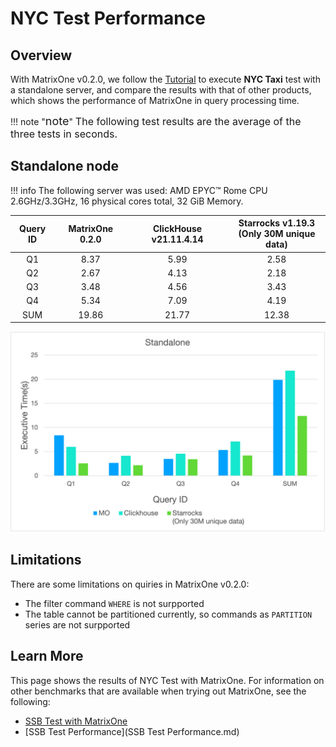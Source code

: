 # **NYC Test Performance**

## **Overview**
With MatrixOne v0.2.0, we follow the [Tutorial](../Get-Started/Tutorial/NYC-test-with-matrixone.md) to execute **NYC Taxi** test with a standalone server, and compare the results with that of other products, which shows the performance of MatrixOne in query processing time.  


!!! note  "<font size=4>note</font>"
    <font size=3>The following test results are the average of the three tests in seconds.</font>  


## **Standalone node**

!!! info 
    The following server was used:
    AMD EPYC™ Rome CPU 2.6GHz/3.3GHz, 16 physical cores total, 32 GiB Memory.

|  Query ID  | MatrixOne 0.2.0   |  ClickHouse v21.11.4.14 | Starrocks v1.19.3<br>(Only 30M unique data)
|  :----:  | :----:  |  :----:  |:----:
| Q1 | 8.37|5.99 |2.58	
| Q2 | 2.67|4.13 |2.18
| Q3 | 3.48|4.56 |3.43
| Q4 | 5.34|7.09 |4.19
| SUM| 19.86|21.77|12.38

![柱状图](https://github.com/matrixorigin/artwork/blob/main/docs/overview/NYC_standalone.png?raw=true)

## **Limitations**
There are some limitations on quiries in MatrixOne v0.2.0:

* The filter command `WHERE` is not surpported
* The table cannot be partitioned currently, so commands as `PARTITION` series are not surpported

## **Learn More**
This page shows the results of NYC Test with MatrixOne. For information on other benchmarks that are available when trying out MatrixOne, see the following:

* [SSB Test with MatrixOne](../Get-Started/Tutorial/SSB-test-with-matrixone.md)  
* [SSB Test Performance](SSB Test Performance.md)

